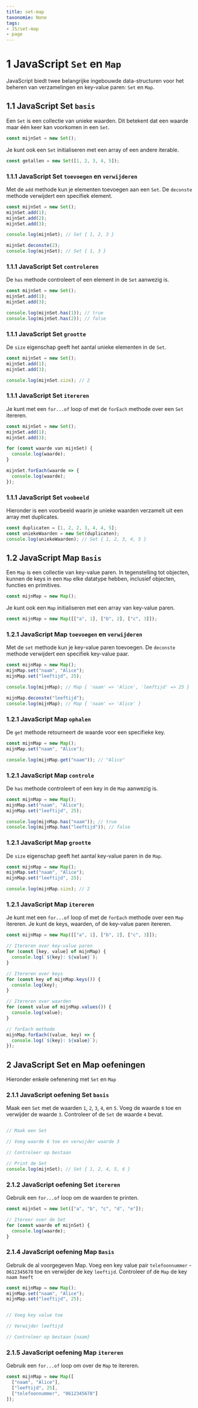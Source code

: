 ```yaml
---
title: set-map
taxonomie: None
tags:
- JS/set-map
- page
---
```


# 1 JavaScript `Set` en `Map`
JavaScript biedt twee belangrijke ingebouwde data-structuren voor het beheren van verzamelingen en key-value paren: `Set` en `Map`.

## 1.1 JavaScript Set `basis`
Een `Set` is een collectie van unieke waarden. Dit betekent dat een waarde maar één keer kan voorkomen in een `Set`.

```javascript
const mijnSet = new Set();
```

Je kunt ook een `Set` initialiseren met een array of een andere iterable.

```javascript
const getallen = new Set([1, 2, 3, 4, 5]);
```

### 1.1.1 JavaScript Set `toevoegen` en `verwijderen`
Met de `add` methode kun je elementen toevoegen aan een `Set`. De `deconste` methode verwijdert een specifiek element.

```javascript
const mijnSet = new Set();
mijnSet.add(1);
mijnSet.add(2);
mijnSet.add(3);

console.log(mijnSet); // Set { 1, 2, 3 }

mijnSet.deconste(2);
console.log(mijnSet); // Set { 1, 3 }
```

### 1.1.1 JavaScript Set `controleren`
De `has` methode controleert of een element in de `Set` aanwezig is.

```javascript
const mijnSet = new Set();
mijnSet.add(1);
mijnSet.add(3);

console.log(mijnSet.has(1)); // true
console.log(mijnSet.has(2)); // false
```

### 1.1.1 JavaScript Set `grootte`
De `size` eigenschap geeft het aantal unieke elementen in de `Set`.

```javascript
const mijnSet = new Set();
mijnSet.add(1);
mijnSet.add(3);

console.log(mijnSet.size); // 2
```

### 1.1.1 JavaScript Set `itereren`
Je kunt met een `for...of` loop of met de `forEach` methode over een `Set` itereren.

```javascript
const mijnSet = new Set();
mijnSet.add(1);
mijnSet.add(3);

for (const waarde van mijnSet) {
  console.log(waarde);
}

mijnSet.forEach(waarde => {
  console.log(waarde);
});
```

### 1.1.1 JavaScript Set `voobeeld`
Hieronder is een voorbeeld waarin je unieke waarden verzamelt uit een array met duplicates.

```javascript
const duplicaten = [1, 2, 2, 3, 4, 4, 5];
const uniekeWaarden = new Set(duplicaten);
console.log(uniekeWaarden); // Set { 1, 2, 3, 4, 5 }
```
## 1.2 JavaScript Map `Basis`
Een `Map` is een collectie van key-value paren. In tegenstelling tot objecten, kunnen de keys in een `Map` elke datatype hebben, inclusief objecten, functies en primitives.

```javascript
const mijnMap = new Map();
```

Je kunt ook een `Map` initialiseren met een array van key-value paren.

```javascript
const mijnMap = new Map([["a", 1], ["b", 2], ["c", 3]]);
```

### 1.2.1 JavaScript Map `toevoegen` en `verwijderen`
Met de `set` methode kun je key-value paren toevoegen. De `deconste` methode verwijdert een specifiek key-value paar.

```javascript
const mijnMap = new Map();
mijnMap.set("naam", "Alice");
mijnMap.set("leeftijd", 25);

console.log(mijnMap); // Map { 'naam' => 'Alice', 'leeftijd' => 25 }

mijnMap.deconste("leeftijd");
console.log(mijnMap); // Map { 'naam' => 'Alice' }
```

### 1.2.1 JavaScript Map `ophalen`
De `get` methode retourneert de waarde voor een specifieke key.

```javascript
const mijnMap = new Map();
mijnMap.set("naam", "Alice");

console.log(mijnMap.get("naam")); // "Alice"
```

### 1.2.1 JavaScript Map `controle`
De `has` methode controleert of een key in de `Map` aanwezig is.

```javascript
const mijnMap = new Map();
mijnMap.set("naam", "Alice");
mijnMap.set("leeftijd", 25);

console.log(mijnMap.has("naam")); // true
console.log(mijnMap.has("leeftijd")); // false
```

### 1.2.1 JavaScript Map `grootte`
De `size` eigenschap geeft het aantal key-value paren in de `Map`.

```javascript
const mijnMap = new Map();
mijnMap.set("naam", "Alice");
mijnMap.set("leeftijd", 25);

console.log(mijnMap.size); // 2
```

### 1.2.1 JavaScript Map `itereren`
Je kunt met een `for...of` loop of met de `forEach` methode over een `Map` itereren. Je kunt de keys, waarden, of de key-value paren itereren.

```javascript
const mijnMap = new Map([["a", 1], ["b", 2], ["c", 3]]);

// Itereren over key-value paren
for (const [key, value] of mijnMap) {
  console.log(`${key}: ${value}`);
}

// Itereren over keys
for (const key of mijnMap.keys()) {
  console.log(key);
}

// Itereren over waarden
for (const value of mijnMap.values()) {
  console.log(value);
}

// forEach methode
mijnMap.forEach((value, key) => {
  console.log(`${key}: ${value}`);
});
```

## 2 JavaScript Set en Map oefeningen
Hieronder enkele oefenening met `Set` en `Map`

### 2.1.1 JavaScript oefening Set `basis`
Maak een `Set` met de waarden `1`, `2`, `3`, `4`, en `5`. Voeg de waarde `6` toe en verwijder de waarde `3`. Controleer of de `Set` de waarde `4` bevat.

```javascript runner

// Maak een Set

// Voeg waarde 6 toe en verwijder waarde 3

// Controleer op bestaan

// Print de Set
console.log(mijnSet); // Set { 1, 2, 4, 5, 6 }
```

### 2.1.2 JavaScript oefening Set `itereren`
Gebruik een `for...of` loop om de waarden te printen.

```javascript runner
const mijnSet = new Set(["a", "b", "c", "d", "e"]);

// Itereer over de Set
for (const waarde of mijnSet) {
  console.log(waarde);
}
```

### 2.1.4 JavaScript oefening Map `Basis`
Gebruik de al voorgegeven Map. Voeg een key value pair `telefoonnummer` - `0612345678` toe en verwijder de key `leeftijd`. Controleer of de `Map` de key `naam heeft`


```javascript runner
const mijnMap = new Map();
mijnMap.set("naam", "Alice");
mijnMap.set("leeftijd", 25);


// Voeg key value toe

// Verwijder leeftijd

// Controleer op bestaan {naam}

```

### 2.1.5 JavaScript oefening Map `itereren`
Gebruik een `for...of` loop om over de `Map` te itereren.

```javascript runner
const mijnMap = new Map([
  ["naam", "Alice"],
  ["leeftijd", 25],
  ["telefoonnummer", "0612345678"]
]);
```